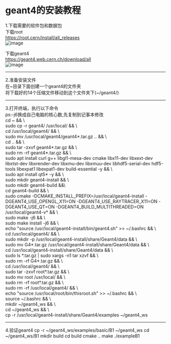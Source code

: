 # geant4的安装教程
1.下载需要的软件包和数据包  
下载root  
https://root.cern/install/all_releases  
![image](https://github.com/daoy939/geant4install/assets/65938631/6734d76d-83d0-4f95-adeb-d6f2b899c70a)


下载geant4  
https://geant4.web.cern.ch/download/all  
![image](https://github.com/daoy939/geant4install/assets/65938631/92519af2-9b90-452b-8924-a4cf6b381997)

___
2.准备安装文件  
在\~目录下面创建一个geant4的文件夹  
将下载好的14个压缩文件移动到这个文件夹下(\~/geant4/)  
___
3.打开终端，执行以下命令  
ps:-j6换成自己电脑的核心数,先复制到记事本修改  
cd \~  && \  
sudo cp -r geant4/ /usr/local/  && \  
cd /usr/local/geant4/  && \  
sudo mv /usr/local/geant4/geant4\*.tar.gz ..  && \  
cd ..  && \  
sudo tar -zxvf geant4\*.tar.gz  && \  
sudo rm -rf geant4\*.tar.gz  && \  
sudo apt install curl g++ libgl1-mesa-dev cmake libx11-dev libxext-dev libxtst-dev libxrender-dev libxmu-dev libxmuu-dev libhdf5-serial-dev hdf5-tools libexpat1 libexpat1-dev build-essential -y  && \  
sudo apt install qt5\* -y  && \  
sudo mkdir geant4-install  && \  
sudo mkdir geant4-build &&\  
cd geant4-build  && \  
sudo cmake -DCMAKE_INSTALL_PREFIX=/usr/local/geant4-install -DGEANT4_USE_OPENGL_X11=ON -DGEANT4_USE_RAYTRACER_X11=ON -DGEANT4_USE_QT=ON -DGEANT4_BUILD_MULTITHREADED=ON /usr/local/geant4-v* && \  
sudo make -j6  && \  
sudo make install -j6  && \  
echo "source /usr/local/geant4-install/bin/geant4.sh" >> \~/.bashrc  && \  
cd /usr/local/geant4/  && \  
sudo mkdir -p /usr/local/geant4-install/share/Geant4/data  && \  
sudo mv G4\*.tar.gz /usr/local/geant4-install/share/Geant4/data  && \  
cd /usr/local/geant4-install/share/Geant4/data  && \  
sudo ls \*.tar.gz | sudo xargs -n1 tar xzvf  && \  
sudo rm -rf G4\*.tar.gz  && \  
cd /usr/local/geant4/  && \  
sudo tar -zxvf root\*.tar.gz  && \  
sudo mv root /usr/local/  && \  
sudo rm -rf root\*.tar.gz  && \  
sudo rm -rf /usr/local/geant4/ && \  
echo "source /usr/local/root/bin/thisroot.sh" >> \~/.bashrc  && \  
source \~/.bashrc  && \  
mkdir \~/geant4_ws && \  
cd \~/geant4_ws  && \  
cp -r /usr/local/geant4-install/share/Geant4/examples \~/geant4_ws
___
4.验证geant4
cp -r  \~/geant4_ws/examples/basic/B1 \~/geant4_ws
cd \~/geant4_ws/B1
mkdir build
cd build
cmake ..
make
./exampleB1
